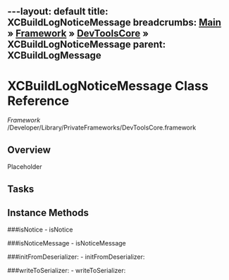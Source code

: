 ---layout: default
title: XCBuildLogNoticeMessage
breadcrumbs: <a href="/index.html">Main</a> &raquo; <a href="/Frameworks.html">Framework</a> &raquo; <a href="/Frameworks/DevToolsCore.html">DevToolsCore</a> &raquo; XCBuildLogNoticeMessage
parent: XCBuildLogMessage 
---
# XCBuildLogNoticeMessage Class Reference

*Framework* /Developer/Library/PrivateFrameworks/DevToolsCore.framework

## Overview

Placeholder

## Tasks

## Instance Methods

<a name="-isNotice"></a>
###isNotice
    - isNotice

<a name="-isNoticeMessage"></a>
###isNoticeMessage
    - isNoticeMessage

<a name="-initFromDeserializer:"></a>
###initFromDeserializer:
    - initFromDeserializer:

<a name="-writeToSerializer:"></a>
###writeToSerializer:
    - writeToSerializer:

